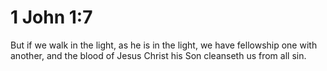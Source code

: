 # 1 John 1:7

But if we walk in the light, as he is in the light, we have fellowship one with another, and the blood of Jesus Christ his Son cleanseth us from all sin.